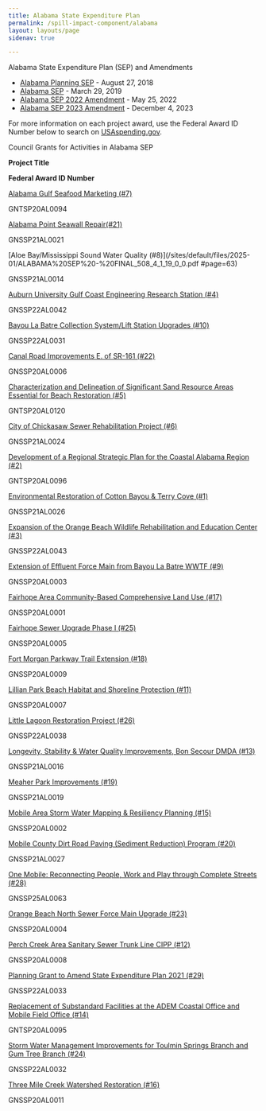 ```yaml
---
title: Alabama State Expenditure Plan
permalink: /spill-impact-component/alabama
layout: layouts/page
sidenav: true

---
```

Alabama State Expenditure Plan (SEP) and Amendments

*   [Alabama Planning SEP](/sites/default/files/2025-01/PSEP%20-%20AL%20-%20Draft%20PSEP%20508%20Compliant%206-26-2018_0.pdf) - August 27, 2018
*   [Alabama SEP](/sites/default/files/2025-01/ALABAMA%20SEP%20-%20FINAL_508_4_1_19_0_0.pdf) - March 29, 2019
*   [Alabama SEP 2022 Amendment](/sites/default/files/2025-01/AL_SEP_Amendment_508_compliant04122022pdf.pdf) - May 25, 2022
*   [Alabama SEP 2023 Amendment](/sites/default/files/2025-04/AL_SEP_Amendment_letter.pdf) - December 4, 2023

For more information on each project award, use the Federal Award ID Number below to search on [USAspending.gov](https://www.usaspending.gov/search/?hash=d0cede4de5827d24bbd9d27076bf18f2).

Council Grants for Activities in Alabama SEP 

**Project Title**

**Federal Award ID Number**

[Alabama Gulf Seafood Marketing (#7)](/sites/default/files/2025-01/ALABAMA%20SEP%20-%20FINAL_508_4_1_19_0_0.pdf#page=58)

GNTSP20AL0094

[Alabama Point Seawall Repair(#21)](/sites/default/files/2025-01/ALABAMA%20SEP%20-%20FINAL_508_4_1_19_0_0.pdf#page=140)

GNSSP21AL0021

[Aloe Bay/Mississippi Sound Water Quality (#8)](/sites/default/files/2025-01/ALABAMA%20SEP%20-%20FINAL_508_4_1_19_0_0.pdf #page=63)

GNSSP21AL0014

[Auburn University Gulf Coast Engineering Research Station (#4)](/sites/default/files/2025-01/ALABAMA%20SEP%20-%20FINAL_508_4_1_19_0_0.pdf#page=40)

GNSSP22AL0042

[Bayou La Batre Collection System/Lift Station Upgrades (#10)](/sites/default/files/2025-01/ALABAMA%20SEP%20-%20FINAL_508_4_1_19_0_0.pdf#page=77)

GNSSP22AL0031

﻿[Canal Road Improvements E. of SR-161 (#22)](/sites/default/files/2025-01/ALABAMA%20SEP%20-%20FINAL_508_4_1_19_0_0.pdf#page=145)

GNSSP20AL0006

[Characterization and Delineation of Significant Sand Resource Areas Essential for Beach Restoration (#5)](/sites/default/files/2025-01/ALABAMA%20SEP%20-%20FINAL_508_4_1_19_0_0.pdf#page=46)

GNTSP20AL0120

[City of Chickasaw Sewer Rehabilitation Project (#6)](/sites/default/files/2025-01/ALABAMA%20SEP%20-%20FINAL_508_4_1_19_0_0.pdf#page=53)

GNSSP21AL0024

﻿[Development of a Regional Strategic Plan for the Coastal Alabama Region (#2)](/sites/default/files/2025-01/ALABAMA%20SEP%20-%20FINAL_508_4_1_19_0_0.pdf#page=28)

GNTSP20AL0096

[Environmental Restoration of Cotton Bayou & Terry Cove (#1)](/sites/default/files/2025-01/ALABAMA%20SEP%20-%20FINAL_508_4_1_19_0_0.pdf#page=23)

GNSSP21AL0026

[Expansion of the Orange Beach Wildlife Rehabilitation and Education Center (#3)](/sites/default/files/2025-01/ALABAMA%20SEP%20-%20FINAL_508_4_1_19_0_0.pdf#page=34)

GNSSP22AL0043

[Extension of Effluent Force Main from Bayou La Batre WWTF (#9)](/sites/default/files/2025-01/ALABAMA%20SEP%20-%20FINAL_508_4_1_19_0_0.pdf#page=72)

GNSSP20AL0003

﻿[Fairhope Area Community-Based Comprehensive Land Use (#17)](/sites/default/files/2025-01/ALABAMA%20SEP%20-%20FINAL_508_4_1_19_0_0.pdf#page=118)

GNSSP20AL0001

[Fairhope Sewer Upgrade Phase I (#25)](/sites/default/files/2025-01/ALABAMA%20SEP%20-%20FINAL_508_4_1_19_0_0.pdf#page=159)﻿

GNSSP20AL0005

﻿[Fort Morgan Parkway Trail Extension (#18)](/sites/default/files/2025-01/ALABAMA%20SEP%20-%20FINAL_508_4_1_19_0_0.pdf#page=124)

GNSSP20AL0009

﻿[Lillian Park Beach Habitat and Shoreline Protection (#11)](/sites/default/files/2025-01/ALABAMA%20SEP%20-%20FINAL_508_4_1_19_0_0.pdf#page=82)

GNSSP20AL0007

[Little Lagoon Restoration Project (#26)](/sites/default/files/2025-01/ALABAMA%20SEP%20-%20FINAL_508_4_1_19_0_0.pdf#page=165)

GNSSP22AL0038

[Longevity, Stability & Water Quality Improvements, Bon Secour DMDA (#13)](/sites/default/files/2025-01/ALABAMA%20SEP%20-%20FINAL_508_4_1_19_0_0.pdf#page=94)

GNSSP21AL0016

[Meaher Park Improvements (#19)](/sites/default/files/2025-01/ALABAMA%20SEP%20-%20FINAL_508_4_1_19_0_0.pdf#page=129)

GNSSP21AL0019

[Mobile Area Storm Water Mapping & Resiliency Planning (#15)](/sites/default/files/2025-01/ALABAMA%20SEP%20-%20FINAL_508_4_1_19_0_0.pdf#page=105)

GNSSP20AL0002

[Mobile County Dirt Road Paving (Sediment Reduction) Program (#20)](/sites/default/files/2025-01/ALABAMA%20SEP%20-%20FINAL_508_4_1_19_0_0.pdf#page=134)

GNSSP21AL0027

[One Mobile: Reconnecting People, Work and Play through Complete Streets (#28)](/sites/default/files/2025-01/ALABAMA%20SEP%20-%20FINAL_508_4_1_19_0_0.pdf#page=177)

GNSSP25AL0063

[Orange Beach North Sewer Force Main Upgrade (#23)](/sites/default/files/2025-01/ALABAMA%20SEP%20-%20FINAL_508_4_1_19_0_0.pdf#page=149)

GNSSP20AL0004

[Perch Creek Area Sanitary Sewer Trunk Line CIPP (#12)](/sites/default/files/2025-01/ALABAMA%20SEP%20-%20FINAL_508_4_1_19_0_0.pdf#page=88)﻿

GNSSP20AL0008

[Planning Grant to Amend State Expenditure Plan 2021 (#29)](/sites/default/files/2025-01/ALABAMA%20SEP%20-%20FINAL_508_4_1_19_0_0.pdf#page=183)

GNSSP22AL0033

﻿[Replacement of Substandard Facilities at the ADEM Coastal Office and Mobile Field Office (#14)](/sites/default/files/2025-01/ALABAMA%20SEP%20-%20FINAL_508_4_1_19_0_0.pdf#page=99)

GNTSP20AL0095

[Storm Water Management Improvements for Toulmin Springs Branch and Gum Tree Branch (#24)](/sites/default/files/2025-01/ALABAMA%20SEP%20-%20FINAL_508_4_1_19_0_0.pdf#page=154)

GNSSP22AL0032

[Three Mile Creek Watershed Restoration (#16)](/sites/default/files/2025-01/ALABAMA%20SEP%20-%20FINAL_508_4_1_19_0_0.pdf#page=111)

GNSSP20AL0011